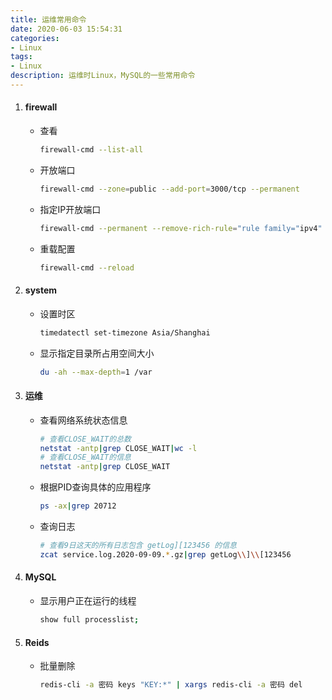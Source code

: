 ```yaml
---
title: 运维常用命令
date: 2020-06-03 15:54:31
categories: 
- Linux
tags:
- Linux
description: 运维时Linux，MySQL的一些常用命令
---
```


1. #### firewall

    - 查看
        ```bash
        firewall-cmd --list-all
        ```

    - 开放端口
        ```bash
        firewall-cmd --zone=public --add-port=3000/tcp --permanent
        ```

    - 指定IP开放端口
        ```bash
        firewall-cmd --permanent --remove-rich-rule="rule family="ipv4" source address="111.111.111.111" port protocol="tcp" port="3000" accept"
        ```

    - 重载配置
        ```bash
        firewall-cmd --reload
        ```

2. #### system

    - 设置时区
        ```bash
        timedatectl set-timezone Asia/Shanghai
        ```

    - 显示指定目录所占用空间大小
        ```bash
        du -ah --max-depth=1 /var
        ```

3. #### 运维

    - 查看网络系统状态信息
        ```bash
        # 查看CLOSE_WAIT的总数
        netstat -antp|grep CLOSE_WAIT|wc -l
        # 查看CLOSE_WAIT的信息
        netstat -antp|grep CLOSE_WAIT
        ```

    - 根据PID查询具体的应用程序
        ```bash
        ps -ax|grep 20712
        ```

    - 查询日志
        ```bash
        # 查看9日这天的所有日志包含 getLog][123456 的信息
        zcat service.log.2020-09-09.*.gz|grep getLog\\]\\[123456
        ```

4. #### MySQL

    - 显示用户正在运行的线程
        ```bash
        show full processlist;
        ```

5. #### Reids

    - 批量删除
        ```bash
        redis-cli -a 密码 keys "KEY:*" | xargs redis-cli -a 密码 del
        ```